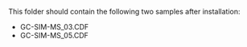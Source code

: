 This folder should contain the following two samples after installation:

- GC-SIM-MS_03.CDF
- GC-SIM-MS_05.CDF